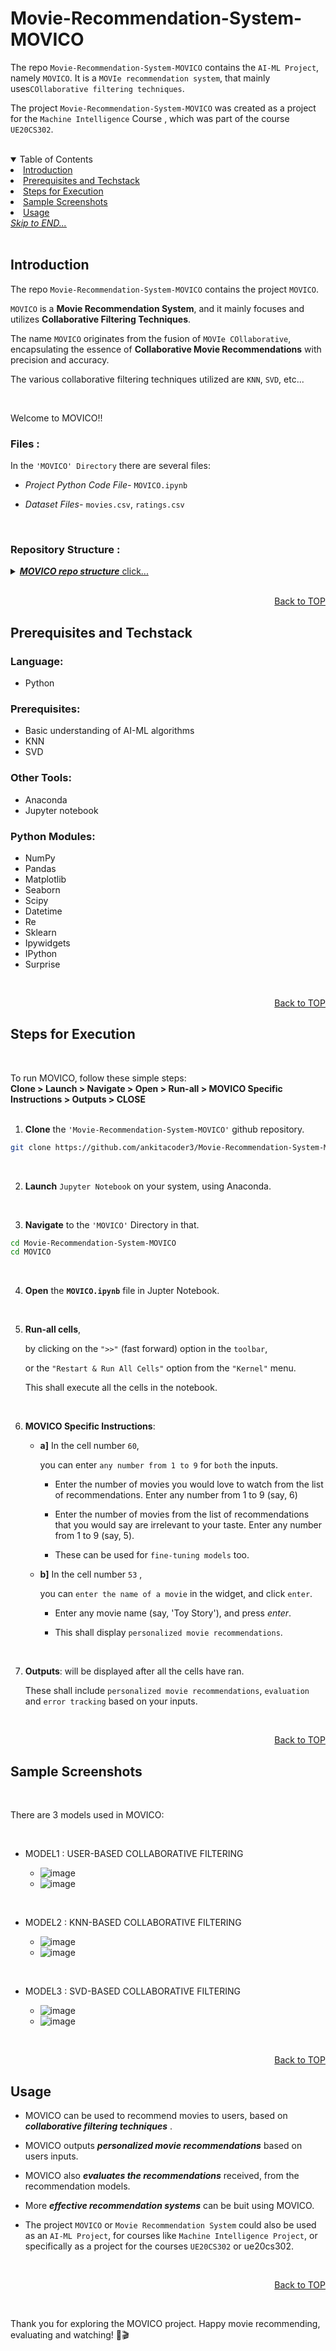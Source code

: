 
<a name="readme-top"></a>

# Movie-Recommendation-System-MOVICO

The repo ```Movie-Recommendation-System-MOVICO``` contains the ```AI-ML Project```, namely ```MOVICO```.
It is a ```MOVIe recommendation system```, that mainly uses```COllaborative filtering techniques```.

The project ```Movie-Recommendation-System-MOVICO``` was created as a project for the ```Machine Intelligence``` Course , which was part of the course ```UE20CS302```.

<br>
<details open>
  <summary color= blue >Table of Contents</summary>
    <li> <a href="#a1">Introduction</a></li>
    <li> <a href="#a2">Prerequisites and Techstack</a></li>
    <li> <a href="#a3">Steps for Execution </a></li>
    <li> <a href="#a4">Sample Screenshots </a></li>
    <li><a href="#a5">Usage </a></li>
  <a href="#end"><u><i>Skip to END...</i></u></a>
</details>
</br>

<a name="a1"></a>

## Introduction

The repo ```Movie-Recommendation-System-MOVICO``` contains the project ```MOVICO```.

```MOVICO``` is a **Movie Recommendation System**, and it mainly focuses and utilizes **Collaborative Filtering Techniques**.

The name ```MOVICO``` originates from the fusion of ```MOVIe COllaborative```, encapsulating the essence of **Collaborative Movie Recommendations** with precision and accuracy.

The various collaborative filtering techniques utilized are ```KNN```, ```SVD```, etc...

<br>

Welcome to MOVICO!!



### <b>Files :</b>

  In the ```'MOVICO' Directory``` there are several files:

  * <i>Project Python Code File-</i> `MOVICO.ipynb`

  * <i>Dataset Files-</i> `movies.csv`, `ratings.csv`
    
<br>

### <b>Repository Structure :</b>

<details>
  <summary color= blue ><u><b><i>MOVICO repo structure</i></b> click...</u></summary>

  Below is the structure of the ```MOVICO``` project repository
  
  ```plaintext
    Movie-Recommendation-System-MOVICO/
    ├── MOVICO/             # Project Folder             
    │   ├── MOVICO.ipynb    # Code file
    │   └── dataset/        # Dataset Folder 
    │        ├── movies.csv      
    │        └── ratings.csv       
    └─── README.md           # Repository README
    
  ```

  </details>

<br>    
<p align="right"><a href="#readme-top">Back to TOP</a></p>

<a name="a2"></a>

##  Prerequisites and Techstack

### Language:
* Python

### Prerequisites: 
* Basic understanding of AI-ML algorithms
* KNN 
* SVD

### Other Tools:
* Anaconda
* Jupyter notebook

### Python Modules:
  * NumPy
  * Pandas
  * Matplotlib
  * Seaborn
  * Scipy
  * Datetime
  * Re
  * Sklearn
  * Ipywidgets
  * IPython
  * Surprise

<br>  
<p align="right"><a href="#readme-top">Back to TOP</a></p>

<a name="a3"></a>

## Steps for Execution

<br>

To run MOVICO, follow these simple steps: <br>
<b>
Clone > Launch > Navigate > Open > Run-all > MOVICO Specific Instructions > Outputs > CLOSE </b>
<br>
<br>

 1. **Clone** the ``` 'Movie-Recommendation-System-MOVICO' ``` github repository.
  ```sh [
  git clone https://github.com/ankitacoder3/Movie-Recommendation-System-MOVICO.git
  ```
<br>

2. **Launch** ```Jupyter Notebook``` on your system, using Anaconda.
<br>

3. **Navigate** to the ``` 'MOVICO' ``` Directory in that.
  ```sh
  cd Movie-Recommendation-System-MOVICO
  cd MOVICO
  ```
<br>

4. **Open** the **```MOVICO.ipynb```** file in Jupter Notebook. 
<br>

5. **Run-all cells**,
  
   by clicking on the ``` ">>" ``` (fast forward) option in the ```toolbar```,

   or the ``` "Restart & Run All Cells" ``` option from the ```"Kernel"``` menu.

   This shall execute all the cells in the notebook.
<br>

6. **MOVICO Specific Instructions**:
   

     * **a]** In the cell number ```60```,
     
       you can enter ```any number from 1 to 9``` for ```both``` the inputs.

       
        * Enter the number of movies you would love to watch from the list of recommendations. Enter any number from 1 to 9 (say, 6)
          
        * Enter the number of movies from the list of recommendations that you would say are irrelevant to your taste. Enter any number from 1 to 9 (say, 5).
          
        * These can be used for ```fine-tuning models``` too.

   
     * **b]** In the cell number ```53``` ,
     
       you can ```enter the name of a movie``` in the widget, and click ```enter```.
       
       
       * Enter any movie name (say, 'Toy Story'), and press *enter*.

       * This shall display ```personalized movie recommendations```.

    <br>

7. **Outputs**: will be displayed after all the cells have ran.
  
   These shall include ```personalized movie recommendations```, ```evaluation``` and ```error tracking``` based on your inputs.
   
<br>

<p align="right"><a href="#readme-top">Back to TOP</a></p>

<a name="a4"></a>

## Sample Screenshots

<br>

There are 3 models used in MOVICO:

<br>

* MODEL1 : USER-BASED COLLABORATIVE FILTERING
  
  * ![image](https://github.com/ankitacoder3/Movie-Recommendation-System-MOVICO/assets/73939061/a96f5f41-7376-4410-83dc-2566663512c9)
  * ![image](https://github.com/ankitacoder3/Movie-Recommendation-System-MOVICO/assets/73939061/783d5481-a29b-415f-be1a-4f63f370e805)

<br>
  
* MODEL2 : KNN-BASED COLLABORATIVE FILTERING
  
  * ![image](https://github.com/ankitacoder3/Movie-Recommendation-System-MOVICO/assets/73939061/cf882aa5-8474-4091-84f8-7dcbe38336e6)
  * ![image](https://github.com/ankitacoder3/Movie-Recommendation-System-MOVICO/assets/73939061/531ae7b9-4492-4f7b-83b5-c20c89fdd7a2)

<br>

* MODEL3 : SVD-BASED COLLABORATIVE FILTERING
  
  * ![image](https://github.com/ankitacoder3/Movie-Recommendation-System-MOVICO/assets/73939061/a3d60253-b240-40bc-bb11-663cdf3b6269)
  * ![image](https://github.com/ankitacoder3/Movie-Recommendation-System-MOVICO/assets/73939061/5e754a09-c89f-4abf-8409-7983223d1680)
  
<br>

<p align="right"><a href="#readme-top">Back to TOP</a></p>

<a name="a5"></a>

## Usage

* MOVICO can be used to recommend movies to users, based on ***collaborative filtering techniques*** .

* MOVICO outputs ***personalized movie recommendations*** based on users inputs.

* MOVICO also ***evaluates the recommendations*** received, from the recommendation models.
  
* More ***effective recommendation systems*** can be buit using MOVICO.

* The project `MOVICO` or `Movie Recommendation System` could also be used as an `AI-ML Project`, for courses like `Machine Intelligence Project`, or specifically as a project for the courses `UE20CS302` or ue20cs302.
  
</br>
<p align="right"><a href="#readme-top">Back to TOP</a></p>

<a name="end"></a>
<br>

Thank you for exploring the MOVICO project. Happy movie recommending, evaluating and watching! 🍿🎬

###
